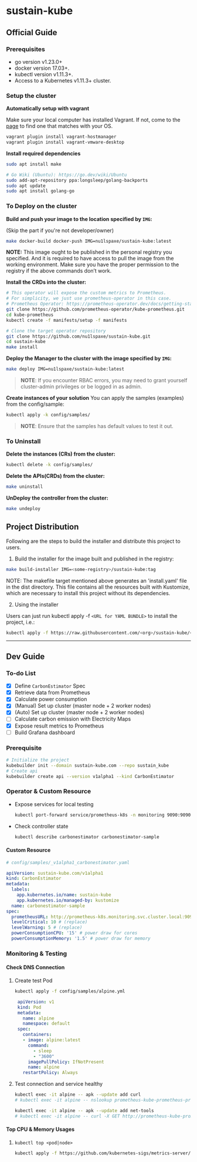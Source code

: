 # sustain-kube

## Official Guide

### Prerequisites

- go version v1.23.0+
- docker version 17.03+.
- kubectl version v1.11.3+.
- Access to a Kubernetes v1.11.3+ cluster.

### Setup the cluster

**Automatically setup with vagrant**

Make sure your local computer has installed Vagrant.
If not, come to the [page](https://developer.hashicorp.com/vagrant/downloads) to find one that matches with your OS.

```bash
vagrant plugin install vagrant-hostmanager
vagrant plugin install vagrant-vmware-desktop
```

**Install required dependencies**
```bash
sudo apt install make

# Go Wiki (Ubuntu): https://go.dev/wiki/Ubuntu
sudo add-apt-repository ppa:longsleep/golang-backports
sudo apt update
sudo apt install golang-go
```

### To Deploy on the cluster

**Build and push your image to the location specified by `IMG`:**

(Skip the part if you're not developer/owner)

```sh
make docker-build docker-push IMG=nu1lspaxe/sustain-kube:latest
```

**NOTE:** This image ought to be published in the personal registry you specified.
And it is required to have access to pull the image from the working environment.
Make sure you have the proper permission to the registry if the above commands don’t work.

**Install the CRDs into the cluster:**

```sh
# This operator will expose the custom metrics to Prometheus.
# For simplicity, we just use prometheus-operator in this case.
# Prometheus Operator: https://prometheus-operator.dev/docs/getting-started/installation/
git clone https://github.com/prometheus-operator/kube-prometheus.git
cd kube-prometheus
kubectl create -f manifests/setup -f manifests

# Clone the target operator repository
git clone https://github.com/nu1lspaxe/sustain-kube.git
cd sustain-kube
make install
```

**Deploy the Manager to the cluster with the image specified by `IMG`:**

```sh
make deploy IMG=nu1lspaxe/sustain-kube:latest
```

> **NOTE**: If you encounter RBAC errors, you may need to grant yourself cluster-admin
> privileges or be logged in as admin.

**Create instances of your solution**
You can apply the samples (examples) from the config/sample:

```sh
kubectl apply -k config/samples/
```

> **NOTE**: Ensure that the samples has default values to test it out.

### To Uninstall

**Delete the instances (CRs) from the cluster:**

```sh
kubectl delete -k config/samples/
```

**Delete the APIs(CRDs) from the cluster:**

```sh
make uninstall
```

**UnDeploy the controller from the cluster:**

```sh
make undeploy
```

## Project Distribution

Following are the steps to build the installer and distribute this project to users.

1. Build the installer for the image built and published in the registry:

```sh
make build-installer IMG=<some-registry>/sustain-kube:tag
```

NOTE: The makefile target mentioned above generates an 'install.yaml'
file in the dist directory. This file contains all the resources built
with Kustomize, which are necessary to install this project without
its dependencies.

2. Using the installer

Users can just run kubectl apply -f `<URL for YAML BUNDLE>` to install the project, i.e.:

```sh
kubectl apply -f https://raw.githubusercontent.com/<org>/sustain-kube/<tag or branch>/dist/install.yaml
```

---

## Dev Guide

### To-do List

- [X] Define `CarbonEstimator` Spec
- [X] Retrieve data from Prometheus
- [X] Calculate power consumption
- [X] (Manual) Set up cluster (master node + 2 worker nodes)
- [X] (Auto) Set up cluster (master node + 2 worker nodes)
- [ ] Calculate carbon emission with Electricity Maps
- [X] Expose result metrics to Prometheus
- [ ] Build Grafana dashboard

### Prerequisite

```bash
# Initialize the project
kubebuilder init --domain sustain-kube.com --repo sustain_kube
# Create api
kubebuilder create api --version v1alpha1 --kind CarbonEstimator
```

### Operator & Custom Resource

- Expose services for local testing
  ```bash
  kubectl port-forward service/prometheus-k8s -n monitoring 9090:9090 --address 0.0.0.0 &
  ```
- Check controller state
  ```bash
  kubectl describe carbonestimator carbonestimator-sample
  ```

#### Custom Resource

```yaml
# config/samples/_v1alpha1_carbonestimator.yaml

apiVersion: sustain-kube.com/v1alpha1
kind: CarbonEstimator
metadata:
  labels:
    app.kubernetes.io/name: sustain-kube
    app.kubernetes.io/managed-by: kustomize
  name: carbonestimator-sample
spec:
  prometheusURL: http://prometheus-k8s.monitoring.svc.cluster.local:9090 # (replace)
  levelCritical: 10 # (replace)
  levelWarning: 5 # (replace)
  powerConsumptionCPU: '15' # power draw for cores 
  powerConsumptionMemory: '1.5' # power draw for memory
```

### Monitoring & Testing

#### Check DNS Connection

1. Create test Pod

   ```bash
   kubectl apply -f config/samples/alpine.yml
   ```

   ```yaml
    apiVersion: v1
    kind: Pod
    metadata:
      name: alpine
      namespace: default
    spec:
      containers:
      - image: alpine:latest
        command:
          - sleep
          - "3600"
        imagePullPolicy: IfNotPresent
        name: alpine
      restartPolicy: Always
   ```
2. Test connection and service healthy

   ```bash
   kubectl exec -it alpine -- apk --update add curl
   # kubectl exec -it alpine -- nslookup prometheus-kube-prometheus-prometheus.default.svc.cluster.local

   kubectl exec -it alpine -- apk --update add net-tools
   # kubectl exec -it alpine -- curl -X GET http://prometheus-kube-prometheus-prometheus.default.svc.cluster.local:9090/-/healthy
   ```

#### Top CPU & Memory Usages

1. `kubectl top <pod|node>`
   ```bash
   kubectl apply -f https://github.com/kubernetes-sigs/metrics-server/releases/latest/download/components.yaml
   ```
